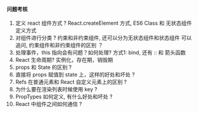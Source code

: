 #### 问题考核
1. 定义 react 组件方式 ? React.createElement 方式, ES6 Class 和 无状态组件定义方式
2. 对组件进行分类 ? 约束和非约束组件, 还可以分为无状态组件和状态组件
   可以追问, 约束组件和非约束组件的区别 ？
3. 处理事件，this 指向会有问题？如何处理? 方式1: bind, 还有 :: 和 箭头函数
4. React 生命周期? 实例化，存在期，销毁期
5. props 和 State 的区别 ?
6. 直接将 props 赋值到 state 上，这样的好处和坏处 ?
7. Refs 在普通元素和 React 自定义元素上的区别 ?
8. 为什么要在渲染列表时候使用 key ?
9. PropTypes 如何定义, 有什么好处和坏处 ?
10. React 中组件之间如何通信 ?